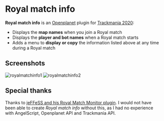 # Royal match info

**Royal match info** is an [Openplanet](https://openplanet.dev/) plugin for [Trackmania 2020](https://www.trackmania.com/):

* Displays the **map names** when you join a Royal match
* Displays the **player and bot names** when a Royal match starts
* Adds a menu to **display or copy** the information listed above at any time during a Royal match

## Screenshots

![royalmatchinfo1](https://user-images.githubusercontent.com/14242083/189541262-435df402-6ac6-4e7f-974d-b907bbee2b8b.png)
![royalmatchinfo2](https://user-images.githubusercontent.com/14242083/189541258-801208e6-4ffb-4f3d-bea3-a8865934092a.png)

## Special thanks

Thanks to [jeFFeSS and his Royal Match Monitor plugin](https://openplanet.dev/plugin/royalmatchmonitor). I would not have been able to create *Royal match info* without this, as I had no experience with AngelScript, Openplanet API and Trackmania API.
